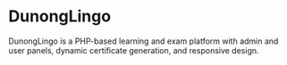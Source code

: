 # DunongLingo
DunongLingo is a PHP-based learning and exam platform with admin and user panels, dynamic certificate generation, and responsive design.
